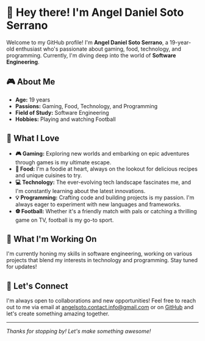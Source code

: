 # 👋 Hey there! I'm Angel Daniel Soto Serrano

Welcome to my GitHub profile! I'm **Angel Daniel Soto Serrano**, a 19-year-old enthusiast who's passionate about gaming, food, technology, and programming. Currently, I'm diving deep into the world of **Software Engineering**.

## 🎮 About Me

- **Age:** 19 years
- **Passions:** Gaming, Food, Technology, and Programming
- **Field of Study:** Software Engineering
- **Hobbies:** Playing and watching Football

## 🌟 What I Love

- **🎮 Gaming:** Exploring new worlds and embarking on epic adventures through games is my ultimate escape.
- **🍕 Food:** I'm a foodie at heart, always on the lookout for delicious recipes and unique cuisines to try.
- **💻 Technology:** The ever-evolving tech landscape fascinates me, and I'm constantly learning about the latest innovations.
- **💡 Programming:** Crafting code and building projects is my passion. I'm always eager to experiment with new languages and frameworks.
- **⚽ Football:** Whether it's a friendly match with pals or catching a thrilling game on TV, football is my go-to sport.

## 🚀 What I'm Working On

I'm currently honing my skills in software engineering, working on various projects that blend my interests in technology and programming. Stay tuned for updates!

## 🤝 Let's Connect

I'm always open to collaborations and new opportunities! Feel free to reach out to me via email at [angelsoto.contact.info@gmail.com](mailto:angelsoto.contact.info@gmail.com) or on [GitHub](https://github.com/Gremoryu) and let's create something amazing together.

---

*Thanks for stopping by! Let's make something awesome!*
